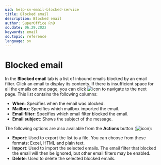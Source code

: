 ```yaml
---
uid: help-sv-email-blocked-service
title: Blocked email
description: Blocked email
author: SuperOffice RnD
so.date: 06.29.2022
keywords: email
so.topic: reference
language: sv
---
```


# Blocked email

In the **Blocked email** tab is a list of inbound emails blocked by an email filter. Click an email to display its contents. If there is insufficient space for all the emails on one page, you can click ![icon][img1] to navigate to the next page. This list contains the following columns:

* **When**: Specifies when the email was blocked.
* **Mailbox**: Specifies which mailbox imported the email.
* **Email filter**: Specifies which email filter blocked the email.
* **Email subject**: Shows the subject of the message.

The following options are also available from the **Actions** button (![icon][img2]):

* **Export**: Used to export the list to a file. You can choose from these formats: Excel, HTML and plain text.
* **Import**: Used to import the selected emails. The email filter that blocked the email will then be ignored, but other email filters may be enabled.
* **Delete**: Used to delete the selected blocked emails.

<!-- Referenced links -->

<!-- Referenced images -->
[img1]: ../../../../../media/icons/arrow-right.png
[img2]: ../../../../../media/icons/btn-menu.png

